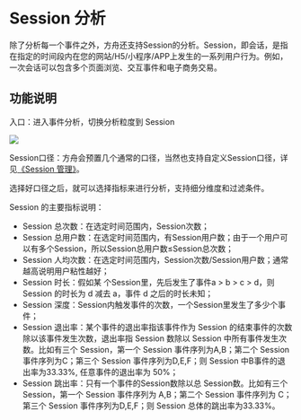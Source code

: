 # Session 分析

除了分析每一个事件之外，方舟还支持Session的分析。Session，即会话，是指在指定的时间段内在您的网站/H5/小程序/APP上发生的一系列用户行为。例如，一次会话可以包含多个页面浏览、交互事件和电子商务交易。

## 功能说明

入口：进入事件分析，切换分析粒度到 Session

![ ](https://imguserradar.analysys.cn/fangzhou/img/2018/08/201808141203191074.png)

Session口径：方舟会预置几个通常的口径，当然也支持自定义Session口径，详见[《Session 管理》](../project-manegement/session.md)。

选择好口径之后，就可以选择指标来进行分析，支持细分维度和过滤条件。

Session 的主要指标说明：

* Session 总次数：在选定时间范围内，Session次数；
* Session 总用户数：在选定时间范围内，有Session用户数；由于一个用户可以有多个Session，所以Session总用户数≤Session总次数；
* Session 人均次数：在选定时间范围内，Session次数/Session用户数；通常越高说明用户粘性越好；
* Session 时长：假如某 个Session里，先后发生了事件a &gt; b &gt; c &gt; d，则Session 的时长为 d 减去 a，事件 d 之后的时长未知；
* Session 深度：Session内触发事件的次数，一个Session里发生了多少个事件；
* Session 退出率：某个事件的退出率指该事件作为 Session 的结束事件的次数除以该事件发生次数，退出率指 Session 数除以 Session 中所有事件发生次数。比如有三个 Session，第一个 Session 事件序列为A,B；第二个 Session 事件序列为C；第三个 Session 事件序列为D,E,F；则 Session 中B事件的退出率为33.33%, 任意事件的退出率为 50%；
* Session 跳出率：只有一个事件的Session数除以总 Session数。比如有三个 Session，第一个 Session 事件序列为 A,B；第二个 Session 事件序列为 C；第三个 Session 事件序列为D,E,F；则 Session 总体的跳出率为33.33%。

